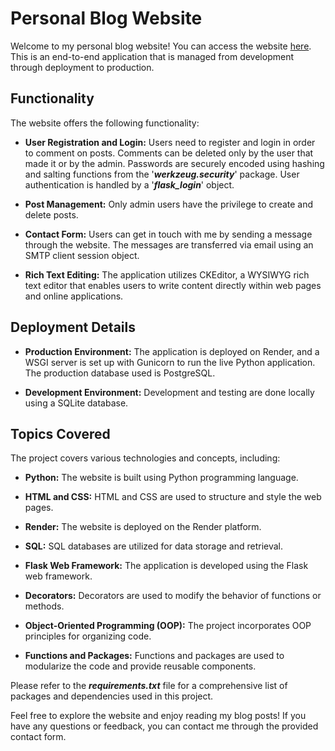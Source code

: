 # Personal Blog Website
Welcome to my personal blog website! You can access the website [here](https://leles-personal-blog-9rug.onrender.com). This is an end-to-end application that is managed from development through deployment to production.

## Functionality
The website offers the following functionality:

* **User Registration and Login:** Users need to register and login in order to comment on posts. Comments can be deleted only by the user that made it or by the admin. Passwords are securely encoded using hashing and salting functions from the '***werkzeug.security***' package. User authentication is handled by a '***flask_login***' object.

* **Post Management:** Only admin users have the privilege to create and delete posts.

* **Contact Form:** Users can get in touch with me by sending a message through the website. The messages are transferred via email using an SMTP client session object.

* **Rich Text Editing:** The application utilizes CKEditor, a WYSIWYG rich text editor that enables users to write content directly within web pages and online applications.

## Deployment Details
* **Production Environment:** The application is deployed on Render, and a WSGI server is set up with Gunicorn to run the live Python application. The production database used is PostgreSQL.

* **Development Environment:** Development and testing are done locally using a SQLite database.

## Topics Covered
The project covers various technologies and concepts, including:

* **Python:** The website is built using Python programming language.

* **HTML and CSS:** HTML and CSS are used to structure and style the web pages.

* **Render:** The website is deployed on the Render platform.

* **SQL:** SQL databases are utilized for data storage and retrieval.

* **Flask Web Framework:** The application is developed using the Flask web framework.

* **Decorators:** Decorators are used to modify the behavior of functions or methods.

* **Object-Oriented Programming (OOP):** The project incorporates OOP principles for organizing code.

* **Functions and Packages:** Functions and packages are used to modularize the code and provide reusable components.

Please refer to the ***requirements.txt*** file for a comprehensive list of packages and dependencies used in this project.

Feel free to explore the website and enjoy reading my blog posts! If you have any questions or feedback, you can contact me through the provided contact form.
